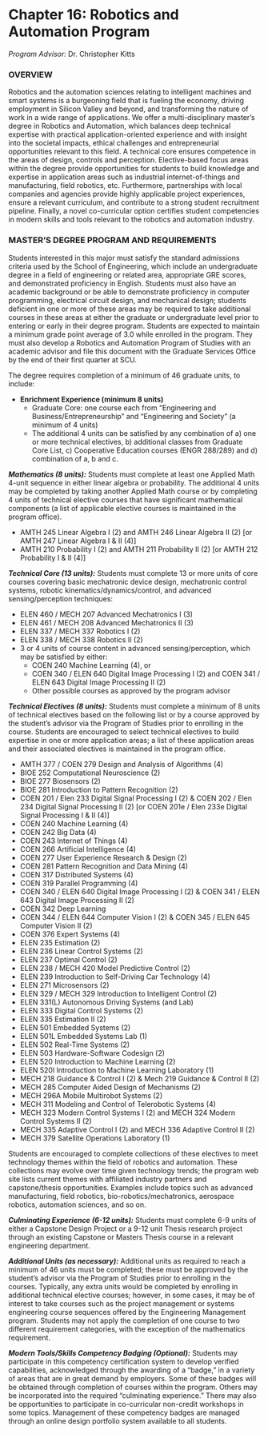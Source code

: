 # Chapter 16: Robotics and Automation Program

_Program Advisor:_ Dr. Christopher Kitts

### OVERVIEW&#x20;

Robotics and the automation sciences relating to intelligent machines and smart systems is a burgeoning field that is fueling the economy, driving employment in Silicon Valley and beyond, and transforming the nature of work in a wide range of applications. We offer a multi-disciplinary master’s degree in Robotics and Automation, which balances deep technical expertise with practical application-oriented experience and with insight into the societal impacts, ethical challenges and entrepreneurial opportunities relevant to this field. A technical core ensures competence in the areas of design, controls and perception. Elective-based focus areas within the degree provide opportunities for students to build knowledge and expertise in application areas such as industrial internet-of-things and manufacturing, field robotics, etc. Furthermore, partnerships with local companies and agencies provide highly applicable project experiences, ensure a relevant curriculum, and contribute to a strong student recruitment pipeline. Finally, a novel co-curricular option certifies student competencies in modern skills and tools relevant to the robotics and automation industry.

### MASTER’S DEGREE PROGRAM AND REQUIREMENTS&#x20;

Students interested in this major must satisfy the standard admissions criteria used by the School of Engineering, which include an undergraduate degree in a field of engineering or related area, appropriate GRE scores, and demonstrated proficiency in English. Students must also have an academic background or be able to demonstrate proficiency in computer programming, electrical circuit design, and mechanical design; students deficient in one or more of these areas may be required to take additional courses in these areas at either the graduate or undergraduate level prior to entering or early in their degree program. Students are expected to maintain a minimum grade point average of 3.0 while enrolled in the program. They must also develop a Robotics and Automation Program of Studies with an academic advisor and file this document with the Graduate Services Office by the end of their first quarter at SCU.

The degree requires completion of a minimum of 46 graduate units, to include:

* **Enrichment Experience (minimum 8 units)**&#x20;
  * Graduate Core: one course each from “Engineering and Business/Entrepreneurship” and “Engineering and Society” (a minimum of 4 units)&#x20;
  * The additional 4 units can be satisfied by any combination of a) one or more technical electives, b) additional classes from Graduate Core List, c) Cooperative Education courses (ENGR 288/289) and d) combination of a, b and c.

_**Mathematics (8 units):**_ Students must complete at least one Applied Math 4-unit sequence in either linear algebra or probability. The additional 4 units may be completed by taking another Applied Math course or by completing 4 units of technical elective courses that have significant mathematical components (a list of applicable elective courses is maintained in the program office).&#x20;

* AMTH 245 Linear Algebra I (2) and AMTH 246 Linear Algebra II (2) \[or AMTH 247 Linear Algebra I & II (4)]&#x20;
* AMTH 210 Probability I (2) and AMTH 211 Probability II (2) \[or AMTH 212 Probability I & II (4)]

_**Technical Core (13 units):**_ Students must complete 13 or more units of core courses covering basic mechatronic device design, mechatronic control systems, robotic kinematics/dynamics/control, and advanced sensing/perception techniques:&#x20;

* ELEN 460 / MECH 207 Advanced Mechatronics I (3)
* ELEN 461 / MECH 208 Advanced Mechatronics II (3)&#x20;
* ELEN 337 / MECH 337 Robotics I (2)&#x20;
* ELEN 338 / MECH 338 Robotics II (2)&#x20;
* 3 or 4 units of course content in advanced sensing/perception, which may be satisfied by either:&#x20;
  * COEN 240 Machine Learning (4), or&#x20;
  * COEN 340 / ELEN 640 Digital Image Processing I (2) and COEN 341 / ELEN 643 Digital Image Processing II (2)&#x20;
  * Other possible courses as approved by the program advisor

_**Technical Electives (8 units):**_ Students must complete a minimum of 8 units of technical electives based on the following list or by a course approved by the student’s advisor via the Program of Studies prior to enrolling in the course. Students are encouraged to select technical electives to build expertise in one or more application areas; a list of these application areas and their associated electives is maintained in the program office.

* AMTH 377 / COEN 279 Design and Analysis of Algorithms (4)&#x20;
* BIOE 252 Computational Neuroscience (2)&#x20;
* BIOE 277 Biosensors (2)&#x20;
* BIOE 281 Introduction to Pattern Recognition (2)&#x20;
* COEN 201 / Elen 233 Digital Signal Processing I (2) & COEN 202 / Elen 234 Digital Signal Processing II (2) \[or COEN 201e / Elen 233e Digital Signal Processing I & II (4)]&#x20;
* COEN 240 Machine Learning (4)&#x20;
* COEN 242 Big Data (4)&#x20;
* COEN 243 Internet of Things (4)&#x20;
* COEN 266 Artificial Intelligence (4)&#x20;
* COEN 277 User Experience Research & Design (2)&#x20;
* COEN 281 Pattern Recognition and Data Mining (4)&#x20;
* COEN 317 Distributed Systems (4)&#x20;
* COEN 319 Parallel Programming (4)&#x20;
* COEN 340 / ELEN 640 Digital Image Processing I (2) & COEN 341 / ELEN 643 Digital Image Processing II (2)&#x20;
* COEN 342 Deep Learning&#x20;
* COEN 344 / ELEN 644 Computer Vision I (2) & COEN 345 / ELEN 645 Computer Vision II (2)&#x20;
* COEN 376 Expert Systems (4)&#x20;
* ELEN 235 Estimation (2)&#x20;
* ELEN 236 Linear Control Systems (2)&#x20;
* ELEN 237 Optimal Control (2)&#x20;
* ELEN 238 / MECH 420 Model Predictive Control (2)&#x20;
* ELEN 239 Introduction to Self-Driving Car Technology (4)&#x20;
* ELEN 271 Microsensors (2)&#x20;
* ELEN 329 / MECH 329 Introduction to Intelligent Control (2)&#x20;
* ELEN 331(L) Autonomous Driving Systems (and Lab)&#x20;
* ELEN 333 Digital Control Systems (2)&#x20;
* ELEN 335 Estimation II (2)&#x20;
* ELEN 501 Embedded Systems (2)&#x20;
* ELEN 501L Embedded Systems Lab (1)&#x20;
* ELEN 502 Real-Time Systems (2)&#x20;
* ELEN 503 Hardware-Software Codesign (2)&#x20;
* ELEN 520 Introduction to Machine Learning (2)&#x20;
* ELEN 520l Introduction to Machine Learning Laboratory (1)&#x20;
* MECH 218 Guidance & Control I (2) & Mech 219 Guidance & Control II (2)&#x20;
* MECH 285 Computer Aided Design of Mechanisms (2)&#x20;
* MECH 296A Mobile Multirobot Systems (2)&#x20;
* MECH 311 Modeling and Control of Telerobotic Systems (4)&#x20;
* MECH 323 Modern Control Systems I (2) and MECH 324 Modern Control Systems II (2)&#x20;
* MECH 335 Adaptive Control I (2) and MECH 336 Adaptive Control II (2)&#x20;
* MECH 379 Satellite Operations Laboratory (1)

Students are encouraged to complete collections of these electives to meet technology themes within the field of robotics and automation. These collections may evolve over time given technology trends; the program web site lists current themes with affiliated industry partners and capstone/thesis opportunities. Examples include topics such as advanced manufacturing, field robotics, bio-robotics/mechatronics, aerospace robotics, automation sciences, and so on.

_**Culminating Experience (6-12 units):**_ Students must complete 6-9 units of either a Capstone Design Project or a 9-12 unit Thesis research project through an existing Capstone or Masters Thesis course in a relevant engineering department.

_**Additional Units (as necessary):**_ Additional units as required to reach a minimum of 46 units must be completed; these must be approved by the student’s advisor via the Program of Studies prior to enrolling in the courses. Typically, any extra units would be completed by enrolling in additional technical elective courses; however, in some cases, it may be of interest to take courses such as the project management or systems engineering course sequences offered by the Engineering Management program. Students may not apply the completion of one course to two different requirement categories, with the exception of the mathematics requirement.

_**Modern Tools/Skills Competency Badging (Optional):**_ Students may participate in this competency certification system to develop verified capabilities, acknowledged through the awarding of a “badge,” in a variety of areas that are in great demand by employers. Some of these badges will be obtained through completion of courses within the program. Others may be incorporated into the required “culminating experience.” There may also be opportunities to participate in co-curricular non-credit workshops in some topics. Management of these competency badges are managed through an online design portfolio system available to all students.
